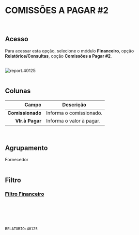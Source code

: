# COMISSÕES A PAGAR #2
<br>

## Acesso
Para acessar esta opção, selecione o módulo **Financeiro**, opção **Relatórios/Consultas**, opção **Comissões a Pagar #2**.
<br>
<br>

![report.40125](https://raw.githubusercontent.com/netforcews/docs-siscom/master/relatorios/imagens/report.40125.png)
<br>
<br>

## Colunas
Campo | Descrição
--:|---
**Comissionado** | Informa o comissionado.
**Vlr.à Pagar** | Informa o valor à pagar.
<br>

## Agrupamento
Fornecedor   
<br>

## Filtro
### [Filtro Financeiro](/geral/rep-filtro-fin-pagar.md)
<br>
<br>
<br>
<br>

```RELATORIO:40125```
